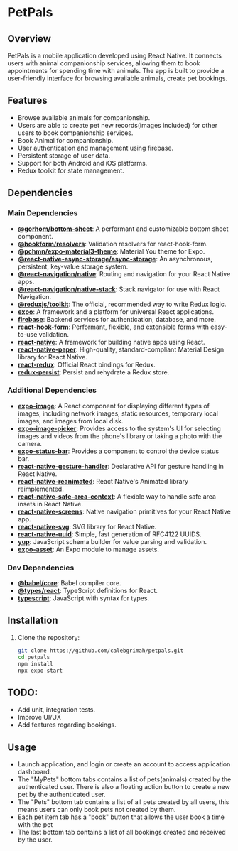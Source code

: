 # PetPals

## Overview

PetPals is a mobile application developed using React Native. It connects users with animal companionship services, allowing them to book appointments for spending time with animals. The app is built to provide a user-friendly interface for browsing available animals, create pet bookings.

## Features

- Browse available animals for companionship.
- Users are able to create pet new records(images included) for other users to book companionship services.
- Book Animal for companionship.
- User authentication and management using firebase.
- Persistent storage of user data.
- Support for both Android and iOS platforms.
- Redux toolkit for state management.

## Dependencies

### Main Dependencies

- **[@gorhom/bottom-sheet](https://github.com/gorhom/react-native-bottom-sheet)**: A performant and customizable bottom sheet component.
- **[@hookform/resolvers](https://github.com/react-hook-form/resolvers)**: Validation resolvers for react-hook-form.
- **[@pchmn/expo-material3-theme](https://github.com/pchmn/expo-material3-theme)**: Material You theme for Expo.
- **[@react-native-async-storage/async-storage](https://github.com/react-native-async-storage/async-storage)**: An asynchronous, persistent, key-value storage system.
- **[@react-navigation/native](https://reactnavigation.org/)**: Routing and navigation for your React Native apps.
- **[@react-navigation/native-stack](https://reactnavigation.org/docs/stack-navigator/)**: Stack navigator for use with React Navigation.
- **[@reduxjs/toolkit](https://redux-toolkit.js.org/)**: The official, recommended way to write Redux logic.
- **[expo](https://expo.dev/)**: A framework and a platform for universal React applications.
- **[firebase](https://firebase.google.com/)**: Backend services for authentication, database, and more.
- **[react-hook-form](https://react-hook-form.com/)**: Performant, flexible, and extensible forms with easy-to-use validation.
- **[react-native](https://reactnative.dev/)**: A framework for building native apps using React.
- **[react-native-paper](https://callstack.github.io/react-native-paper/)**: High-quality, standard-compliant Material Design library for React Native.
- **[react-redux](https://react-redux.js.org/)**: Official React bindings for Redux.
- **[redux-persist](https://github.com/rt2zz/redux-persist)**: Persist and rehydrate a Redux store.

### Additional Dependencies

- **[expo-image](https://docs.expo.dev/versions/latest/sdk/image/)**: A React component for displaying different types of images, including network images, static resources, temporary local images, and images from local disk.
- **[expo-image-picker](https://docs.expo.dev/versions/latest/sdk/imagepicker/)**: Provides access to the system's UI for selecting images and videos from the phone's library or taking a photo with the camera.
- **[expo-status-bar](https://docs.expo.dev/versions/latest/sdk/status-bar/)**: Provides a component to control the device status bar.
- **[react-native-gesture-handler](https://docs.swmansion.com/react-native-gesture-handler/)**: Declarative API for gesture handling in React Native.
- **[react-native-reanimated](https://docs.swmansion.com/react-native-reanimated/)**: React Native's Animated library reimplemented.
- **[react-native-safe-area-context](https://github.com/th3rdwave/react-native-safe-area-context)**: A flexible way to handle safe area insets in React Native.
- **[react-native-screens](https://github.com/software-mansion/react-native-screens)**: Native navigation primitives for your React Native app.
- **[react-native-svg](https://github.com/react-native-svg/react-native-svg)**: SVG library for React Native.
- **[react-native-uuid](https://github.com/eugenehp/react-native-uuid)**: Simple, fast generation of RFC4122 UUIDS.
- **[yup](https://github.com/jquense/yup)**: JavaScript schema builder for value parsing and validation.
- **[expo-asset](https://docs.expo.dev/versions/latest/sdk/asset/)**: An Expo module to manage assets.

### Dev Dependencies

- **[@babel/core](https://babeljs.io/docs/en/babel-core)**: Babel compiler core.
- **[@types/react](https://www.npmjs.com/package/@types/react)**: TypeScript definitions for React.
- **[typescript](https://www.typescriptlang.org/)**: JavaScript with syntax for types.

## Installation

1. Clone the repository:
   ```sh
   git clone https://github.com/calebgrimah/petpals.git 
   cd petpals
   npm install
   npx expo start

## TODO:
- Add unit, integration tests.
- Improve UI/UX
- Add features regarding bookings.

## Usage
- Launch application, and login or create an account to access application dashboard.
- The "MyPets" bottom tabs contains a list of pets(animals) created by the authenticated user. There is also a floating action button to create a new pet by the authenticated user.
- The "Pets" bottom tab contains a list of all pets created by all users, this means users can only book pets not created by them.
- Each pet item tab has a "book" button that allows the user book a time with the pet
- The last bottom tab contains a list of all bookings created and received by the user.